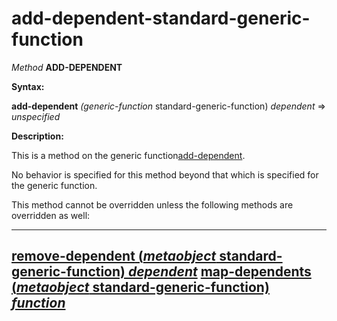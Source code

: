 add-dependent-standard-generic-function
=======================================

*Method* **ADD-DEPENDENT**

**Syntax:**

**add-dependent** *(generic-function* standard-generic-function) *dependent* => *unspecified*

**Description:**

This is a method on the generic function[add-dependent](add-dependent.md).

No behavior is specified for this method beyond that which is specified for the generic function.

This method cannot be overridden unless the following methods are overridden as well:

  ----------------------------------------------------------------------------------------------------------------------------
  [**remove-dependent** (*metaobject* standard-generic-function) *dependent*](remove-dependent-standard-generic-function.md)
  [**map-dependents** (*metaobject* standard-generic-function) *function*](map-dependents-standard-generic-function.md)
  ----------------------------------------------------------------------------------------------------------------------------


